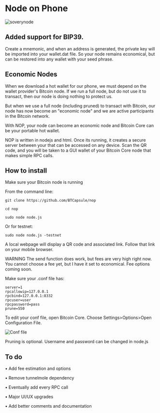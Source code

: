 # Node on Phone

![soverynode](https://i.nostr.build/WY3Y.gif)

## Added support for BIP39. 

Create a mnemonic, and when an address is generated, the private key will be imported into your wallet.dat file. So your node remains economical, but can be restored into any wallet with your seed phrase.

## Economic Nodes

When we download a hot wallet for our phone, we must depend on the wallet provider's Bitcoin node. If we run a full node, but do not use it to transact, then our node is doing nothing to protect us.

But when we use a full node (including pruned) to transact with Bitcoin, our node has now become an "economic node" and we are active participants in the Bitcoin network.

With NOP, your node can become an economic node and Bitcoin Core can be your portable hot wallet.

NOP is written in nodejs and html. Once its running, it creates a secure server between your that can be accessed on any device. Scan the QR code, and you will be taken to a GUI wallet of your Bitcoin Core node that makes simple RPC calls. 

## How to install

Make sure your Bitcoin node is running

From the command line:

```
git clone https://github.com/BTCapsule/nop
```

```
cd nop
```

```
sudo node node.js
```
Or for testnet:

```
sudo node node.js -testnet
```
A local webpage will display a QR code and associated link. Follow that link on your mobile browser.

WARNING
The send function does work, but fees are very high right now. You cannot choose a fee yet, but I have it set to economical. Fee options coming soon.

Make sure your .conf file has:

```
server=1
rpcallowip=127.0.0.1
rpcbind=127.0.0.1:8332
rpcuser=user
rpcpassword=pass
prune=550
```

To edit your conf file, open Bitcoin Core. Choose Settings>Options>Open Configuration File. 

![Conf file](https://i.nostr.build/deW4.gif)

Pruning is optional.
Username and password can be changed in node.js

## To do

• Add fee estimation and options

• Remove tunnelmole dependency

• Eventually add every RPC call

• Major UI/UX upgrades

• Add better comments and documentation
